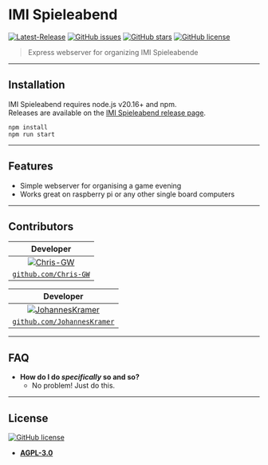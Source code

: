 # IMI Spieleabend

[![Latest-Release](https://img.shields.io/github/v/release/Chris-GW/IMI-Spieleabend?include_prereleases)](https://github.com/Chris-GW/IMI-Spieleabend/releases)
[![GitHub issues](https://img.shields.io/github/issues/Chris-GW/IMI-Spieleabend)](https://github.com/Chris-GW/IMI-Spieleabend/issues)
[![GitHub stars](https://img.shields.io/github/stars/Chris-GW/IMI-Spieleabend)](https://github.com/Chris-GW/IMI-Spieleabend/stargazers)
[![GitHub license](https://img.shields.io/github/license/Chris-GW/IMI-Spieleabend)](https://github.com/Chris-GW/IMI-Spieleabend/blob/main/LICENSE)

> Express webserver for organizing IMI Spieleabende

---

## Installation

IMI Spieleabend requires node.js v20.16+ and npm.  
Releases are available on the [IMI Spieleabend release page](https://github.com/Chris-GW/IMI-Spieleabend/releases).

```shell
npm install
npm run start
```

---

## Features

- Simple webserver for organising a game evening
- Works great on raspberry pi or any other single board computers

---

## Contributors

|                                                Developer                                                 |
| :------------------------------------------------------------------------------------------------------: |
| [![Chris-GW](https://avatars.githubusercontent.com/u/8419701?v=4&size=200)](https://github.com/Chris-GW) |
|             <a href="https://github.com/Chris-GW" target="_blank">`github.com/Chris-GW`</a>              |

|                                                       Developer                                                        |
| :--------------------------------------------------------------------------------------------------------------------: |
| [![JohannesKramer](https://avatars.githubusercontent.com/u/120577398?v=4&size=200)](https://github.com/JohannesKramer) |
|              <a href="https://github.com/JohannesKramer" target="_blank">`github.com/JohannesKramer`</a>               |

---

## FAQ

- **How do I do _specifically_ so and so?**
  - No problem! Just do this.

---

## License

[![GitHub license](https://img.shields.io/github/license/Chris-GW/IMI-Spieleabend)](https://github.com/Chris-GW/IMI-Spieleabend/blob/main/LICENSE.md)

- **[AGPL-3.0](https://www.gnu.org/licenses/agpl-3.0.html)**
